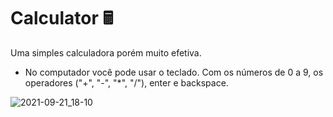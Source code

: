 # Calculator 🖩



Uma simples calculadora porém muito efetiva.

* No computador você pode usar o teclado. Com os números de 0 a 9, os operadores ("+", "-", "*", "/"), enter e backspace.

![2021-09-21_18-10](https://user-images.githubusercontent.com/67769304/134248256-4d592698-ddeb-4450-bc54-171669e88e88.png)
